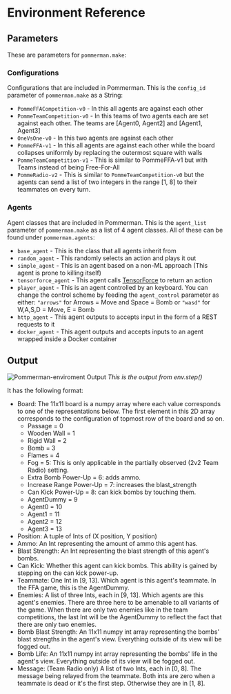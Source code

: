 # Environment Reference
## Parameters
These are parameters for `pommerman.make`:
### Configurations
Configurations that are included in Pommerman. This is the `config_id` parameter of `pommerman.make` as a String:  

* `PommeFFACompetition-v0` - In this all agents are against each other  
* `PommeTeamCompetition-v0` - In this teams of two agents each are set against each other. The teams are [Agent0, Agent2] and [Agent1, Agent3]  
* `OneVsOne-v0` - In this two agents are against each other  
* `PommeFFA-v1` - In this all agents are against each other while the board collapses uniformly by replacing the outermost square with walls  
* `PommeTeamCompetition-v1` - This is similar to PommeFFA-v1 but with Teams instead of being Free-For-All  
* `PommeRadio-v2` - This is similar to `PommeTeamCompetition-v0` but the agents can send a list of two integers in the range [1, 8] to their teammates on every turn.

### Agents
Agent classes that are included in Pommerman. This is the `agent_list` parameter of `pommerman.make` as a list of 4 agent classes. All of these can be found under `pommerman.agents`:  

* `base_agent` - This is the class that all agents inherit from   
* `random_agent` - This randomly selects an action and plays it out  
* `simple_agent` - This is an agent based on a non-ML approach (This agent is prone to killing itself)   
* `tensorforce_agent` - This agent calls [TensorForce](https://github.com/reinforceio/tensorforce) to return an action  
* `player_agent` - This is an agent controlled by an keyboard. You can change the control scheme by feeding the `agent_control` parameter as either: `"arrows"` for Arrows = Move and Space = Bomb or `"wasd"` for W,A,S,D = Move, E = Bomb  
* `http_agent` - This agent outputs to accepts input in the form of a REST requests to it  
* `docker_agent` - This agent outputs and accepts inputs to an agent wrapped inside a Docker container  
## Output
![Pommerman-enviroment Output](./assets/pom_env_output.png) *This is the output from env.step()*  

It has the following format:

* Board: The 11x11 board is a numpy array where each value corresponds to one of the representations below. The first element in this 2D array corresponds to the configuration of topmost row of the board and so on.
    * Passage = 0
    * Wooden Wall = 1
    * Rigid Wall = 2
    * Bomb = 3
    * Flames = 4
    * Fog = 5: This is only applicable in the partially observed (2v2 Team Radio) setting.
    * Extra Bomb Power-Up = 6: adds ammo.
    * Increase Range Power-Up = 7: increases the blast_strength
    * Can Kick Power-Up = 8: can kick bombs by touching them.
    * AgentDummy = 9
    * Agent0 = 10
    * Agent1 = 11
    * Agent2 = 12
    * Agent3 = 13
* Position: A tuple of Ints of (X position, Y position)
* Ammo: An Int representing the amount of ammo this agent has. 
* Blast Strength: An Int representing the blast strength of this agent's bombs.
* Can Kick: Whether this agent can kick bombs. This ability is gained by stepping on the can kick power-up.
* Teammate: One Int in [9, 13].  Which agent is this agent's teammate. In the FFA game, this is the AgentDummy.
* Enemies: A list of three Ints, each in [9, 13]. Which agents are this agent's enemies. There are three here to be amenable to all variants of the game. When there are only two enemies like in the team competitions, the last Int will be the AgentDummy to reflect the fact that there are only two enemies.
* Bomb Blast Strength: An 11x11 numpy int array representing the bombs' blast strengths in the agent's view. Everything outside of its view will be fogged out.
* Bomb Life: An 11x11 numpy int array representing the bombs' life in the agent's view. Everything outside of its view will be fogged out.
* Message: (Team Radio only) A list of two Ints, each in [0, 8]. The message being relayed from the teammate. Both ints are zero when a teammate is dead or it's the first step. Otherwise they are in [1, 8].
